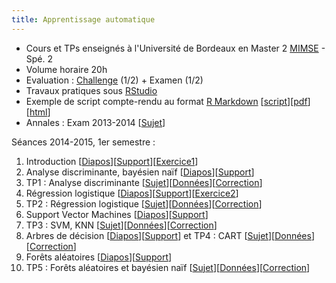 ```yaml
---
title: Apprentissage automatique
---
```


*   Cours et TPs enseignés à l'Université de Bordeaux en Master 2 [MIMSE](http://mimse.math.u-bordeaux.fr/) - Spé. 2
*   Volume horaire 20h
*   Evaluation : [Challenge](https://dl.dropboxusercontent.com/u/25867212/challenge_mimse2014.html) (1/2) + Examen (1/2)
*   Travaux pratiques sous [RStudio](http://www.rstudio.com/)
*   Exemple de script compte-rendu au format [R Markdown](http://rmarkdown.rstudio.com/) [[script](https://www.dropbox.com/s/iuz4hbwlrg10nv7/r_notebook.R?dl=1)][[pdf](https://www.dropbox.com/s/vi3252o3ngzs83q/r_notebook.pdf?dl=1)][[html](https://dl.dropboxusercontent.com/u/25867212/r_notebook.html)]
*   Annales : Exam 2013-2014 [[Sujet](https://www.dropbox.com/s/ru1itwqc5ub5x6h/App_Auto_examen_2013-2014.pdf?dl=1)]

Séances 2014-2015, 1er semestre :

1.  Introduction [[Diapos](https://www.dropbox.com/s/gchznr4d0j0owgt/lecture1.pdf?dl=1)][[Support](https://www.dropbox.com/s/6qsam1zlzcsnckc/lecture1_print.pdf?dl=1)][[Exercice1](https://www.dropbox.com/s/0al4ah5we00fmlv/Exercice1.pdf?dl=1)]
2.  Analyse discriminante, bayésien naïf [[Diapos](https://www.dropbox.com/s/qw0blhkjml42931/lecture2.pdf?dl=1)][[Support](https://www.dropbox.com/s/zt212h26ac9jgfi/lecture2_print.pdf?dl=1)]
3.  TP1 : Analyse discriminante [[Sujet](https://www.dropbox.com/s/r9ecp9nahme7jc5/TP1_an_discr.pdf?dl=1)][[Données](https://www.dropbox.com/sh/3qbv378q49llzd4/AACKM6sq-cA1u2O_BkYHk4h-a?dl=1)][[Correction](https://www.dropbox.com/s/2ro5alflskpmb14/TP1_an_discr_CORRECTION.pdf?dl=1)]
4.  Régression logistique [[Diapos](https://www.dropbox.com/s/4kgo1ujkyr3cr8s/lecture4_pres.pdf?dl=1)][[Support](https://www.dropbox.com/s/z7gx7u1008xrn26/lecture4_print.pdf?dl=1)][[Exercice2](https://www.dropbox.com/s/dj2x7smrgl6faej/Exercice4.pdf?dl=1)]
5.  TP2 : Régression logistique [[Sujet](https://www.dropbox.com/s/hf55yc4hpnpfav0/TP2_reglog.pdf?dl=1)][[Données](https://www.dropbox.com/sh/3qbv378q49llzd4/AACKM6sq-cA1u2O_BkYHk4h-a?dl=1)][[Correction](https://www.dropbox.com/s/9lnh4ymhzfvb0y3/TP2_reglog_CORRECTION.pdf?dl=1)]
6.  Support Vector Machines [[Diapos](https://www.dropbox.com/s/k6yjt4zcoeyxyb9/lecture6_pres.pdf?dl=0)][[Support](https://www.dropbox.com/s/msrtgo1hhmoc90h/lecture6_print.pdf?dl=0)]
7.  TP3 : SVM, KNN [[Sujet](https://www.dropbox.com/s/30sam4c7ajxqrm7/TP3_svm_ppv.pdf?dl=1)][[Données](https://www.dropbox.com/sh/3qbv378q49llzd4/AACKM6sq-cA1u2O_BkYHk4h-a?dl=1)][[Correction](https://www.dropbox.com/s/1sm0aeflqwzyeyj/TP3_svm_ppv_CORRECTION.pdf?dl=1)]
8.  Arbres de décision [[Diapos](https://www.dropbox.com/s/98im40v8lizwqbm/lecture8_pres.pdf?dl=1)][[Support](https://www.dropbox.com/s/wns4wyxeaakw43f/lecture8_print.pdf?dl=1)] et TP4 : CART [[Sujet](https://www.dropbox.com/s/86p94ckd0kv7nml/TP4_CART.pdf?dl=1)][[Données](https://www.dropbox.com/sh/3qbv378q49llzd4/AACKM6sq-cA1u2O_BkYHk4h-a?dl=1)][[Correction](https://www.dropbox.com/s/f15x9ofs546u6ou/TP4_CART_CORRECTION.pdf?dl=1)]
9.  Forêts aléatoires [[Diapos](https://www.dropbox.com/s/tf9eya0vb6ch2qi/lecture9_pres.pdf?dl=1)][[Support](https://www.dropbox.com/s/g7izds6p8b1q06b/lecture9_print.pdf?dl=1)]
10.  TP5 : Forêts aléatoires et bayésien naïf [[Sujet](https://www.dropbox.com/s/5qo7rihvddaezob/TP_rf_bn.pdf?dl=1)][[Données](https://www.dropbox.com/sh/3qbv378q49llzd4/AACKM6sq-cA1u2O_BkYHk4h-a?dl=1)][[Correction](https://www.dropbox.com/s/lvy3e8t2g7bsgrn/TP_rf_bn_CORRECTION.pdf?dl=1)]
